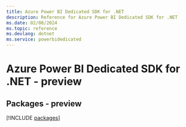 ```yaml
---
title: Azure Power BI Dedicated SDK for .NET
description: Reference for Azure Power BI Dedicated SDK for .NET
ms.date: 02/08/2024
ms.topic: reference
ms.devlang: dotnet
ms.service: powerbidedicated
---
```

# Azure Power BI Dedicated SDK for .NET - preview
## Packages - preview
[!INCLUDE [packages](power-bi-dedicated-index.md)]